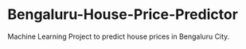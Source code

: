 # Bengaluru-House-Price-Predictor
Machine Learning Project to predict house prices in Bengaluru City.
